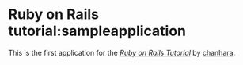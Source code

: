 # Ruby on Rails tutorial:sampleapplication

This is the first application for the 
[*Ruby on Rails Tutorial*](http://railstutorial.jp/)
by [chanhara](http://---).

